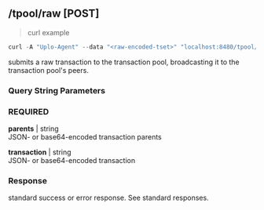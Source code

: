 ## /tpool/raw [POST]
> curl example

```go
curl -A "Uplo-Agent" --data "<raw-encoded-tset>" "localhost:8480/tpool/raw"
```

submits a raw transaction to the transaction pool, broadcasting it to the
transaction pool's peers.

### Query String Parameters
### REQUIRED
**parents** | string  
JSON- or base64-encoded transaction parents

**transaction** | string  
JSON- or base64-encoded transaction

### Response

standard success or error response. See standard responses.
